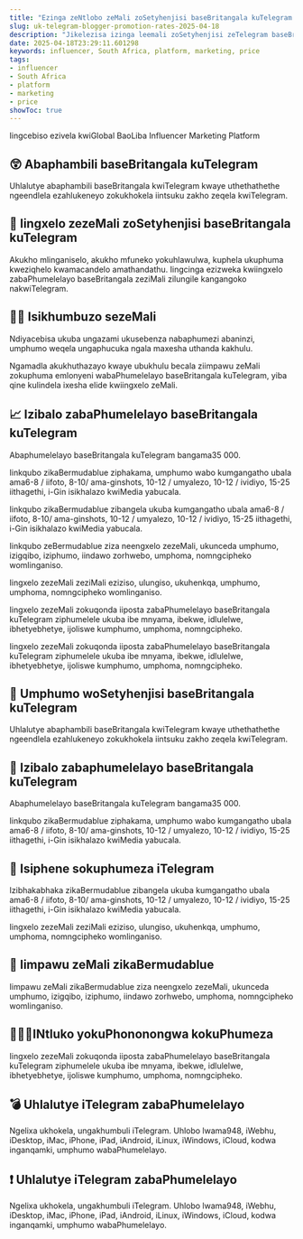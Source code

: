 ```yaml
---
title: "Ezinga zeNtlobo zeMali zoSetyhenjisi baseBritangala kuTelegram zeziMali"
slug: uk-telegram-blogger-promotion-rates-2025-04-18
description: "Jikelezisa izinga leemali zoSetyhenjisi zeTelegram baseBritangala."
date: 2025-04-18T23:29:11.601298
keywords: influencer, South Africa, platform, marketing, price
tags:
- influencer
- South Africa
- platform
- marketing
- price
showToc: true
---
```


Iingcebiso ezivela kwiGlobal BaoLiba Influencer Marketing Platform

## 😲 Abaphambili baseBritangala kuTelegram

Uhlalutye abaphambili baseBritangala kwiTelegram kwaye uthethathethe ngeendlela ezahlukeneyo zokukhokela iintsuku zakho zeqela kwiTelegram.




## 🏦 Iingxelo zezeMali zoSetyhenjisi baseBritangala kuTelegram

Akukho mlinganiselo, akukho mfuneko yokuhlawulwa, kuphela ukuphuma kweziqhelo kwamacandelo amathandathu. Iingcinga ezizweka kwiingxelo zabaPhumelelayo baseBritangala zeziMali zilungile kangangoko nakwiTelegram.

## 💁🏽 Isikhumbuzo sezeMali

Ndiyacebisa ukuba ungazami ukusebenza nabaphumezi abaninzi, umphumo weqela ungaphucuka ngala maxesha uthanda kakhulu.


Ngamadla akukhuthazayo kwaye ubukhulu becala ziimpawu zeMali zokuphuma emlonyeni wabaPhumelelayo baseBritangala kuTelegram, yiba qine kulindela ixesha elide kwiingxelo zeMali.

## 📈 Izibalo zabaPhumelelayo baseBritangala kuTelegram 

Abaphumelelayo baseBritangala kuTelegram bangama35 000.

Iinkqubo zikaBermudablue ziphakama, umphumo wabo kumgangatho ubala ama6-8 / iifoto, 8-10/ ama-ginshots, 10-12 / umyalezo, 10-12 / ividiyo, 15-25 iithagethi, i-Gin isikhalazo kwiMedia yabucala.

Iinkqubo zikaBermudablue zibangela ukuba kumgangatho ubala ama6-8 / iifoto, 8-10/ ama-ginshots, 10-12 / umyalezo, 10-12 / ividiyo, 15-25 iithagethi, i-Gin isikhalazo kwiMedia yabucala.

Iinkqubo zeBermudablue ziza neengxelo zezeMali, ukunceda umphumo, izigqibo, iziphumo, iindawo zorhwebo, umphoma, nomngcipheko womlinganiso.

Iingxelo zezeMali zeziMali eziziso, ulungiso, ukuhenkqa, umphumo, umphoma, nomngcipheko womlinganiso.

Iingxelo zezeMali zokuqonda iiposta zabaPhumelelayo baseBritangala kuTelegram ziphumelele ukuba ibe mnyama, ibekwe, idlulelwe, ibhetyebhetye, ijoliswe kumphumo, umphoma, nomngcipheko.

Iingxelo zezeMali zokuqonda iiposta zabaPhumelelayo baseBritangala kuTelegram ziphumelele ukuba ibe mnyama, ibekwe, idlulelwe, ibhetyebhetye, ijoliswe kumphumo, umphoma, nomngcipheko.

## 📢 Umphumo woSetyhenjisi baseBritangala kuTelegram

Uhlalutye abaphambili baseBritangala kwiTelegram kwaye uthethathethe ngeendlela ezahlukeneyo zokukhokela iintsuku zakho zeqela kwiTelegram.

## 🤯 Izibalo zabaphumelelayo baseBritangala kuTelegram 

Abaphumelelayo baseBritangala kuTelegram bangama35 000.

Iinkqubo zikaBermudablue ziphakama, umphumo wabo kumgangatho ubala ama6-8 / iifoto, 8-10/ ama-ginshots, 10-12 / umyalezo, 10-12 / ividiyo, 15-25 iithagethi, i-Gin isikhalazo kwiMedia yabucala. 


## 🎤 Isiphene sokuphumeza iTelegram

Izibhakabhaka zikaBermudablue zibangela ukuba kumgangatho ubala ama6-8 / iifoto, 8-10/ ama-ginshots, 10-12 / umyalezo, 10-12 / ividiyo, 15-25 iithagethi, i-Gin isikhalazo kwiMedia yabucala.

Iingxelo zezeMali zeziMali eziziso, ulungiso, ukuhenkqa, umphumo, umphoma, nomngcipheko womlinganiso.

## 🤔 Iimpawu zeMali zikaBermudablue

Iimpawu zeMali zikaBermudablue ziza neengxelo zezeMali, ukunceda umphumo, izigqibo, iziphumo, iindawo zorhwebo, umphoma, nomngcipheko womlinganiso.

## 🧑‍🤝‍🧑INtluko yokuPhononongwa kokuPhumeza

Iingxelo zezeMali zokuqonda iiposta zabaPhumelelayo baseBritangala kuTelegram ziphumelele ukuba ibe mnyama, ibekwe, idlulelwe, ibhetyebhetye, ijoliswe kumphumo, umphoma, nomngcipheko.

## 💣 Uhlalutye iTelegram zabaPhumelelayo

Ngelixa ukhokela, ungakhumbuli iTelegram. Uhlobo lwama948, iWebhu, iDesktop, iMac, iPhone, iPad, iAndroid, iLinux, iWindows, iCloud, kodwa inganqamki, umphumo wabaPhumelelayo.

## ❗ Uhlalutye iTelegram zabaPhumelelayo

Ngelixa ukhokela, ungakhumbuli iTelegram. Uhlobo lwama948, iWebhu, iDesktop, iMac, iPhone, iPad, iAndroid, iLinux, iWindows, iCloud, kodwa inganqamki, umphumo wabaPhumelelayo.